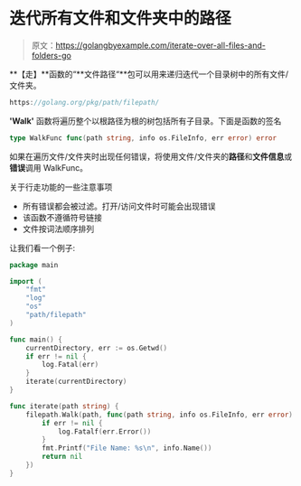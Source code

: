 # 迭代所有文件和文件夹中的路径

> 原文：<https://golangbyexample.com/iterate-over-all-files-and-folders-go>

**【走】**函数的“**文件路径“**包可以用来递归迭代一个目录树中的所有文件/文件夹。

```go
https://golang.org/pkg/path/filepath/
```

**'Walk'** 函数将遍历整个以根路径为根的树包括所有子目录。下面是函数的签名

```go
type WalkFunc func(path string, info os.FileInfo, err error) error
```

如果在遍历文件/文件夹时出现任何错误，将使用文件/文件夹的**路径**和**文件信息**或**错误**调用 WalkFunc。

关于行走功能的一些注意事项

*   所有错误都会被过滤。打开/访问文件时可能会出现错误
*   该函数不遵循符号链接
*   文件按词法顺序排列

让我们看一个例子:

```go
package main

import (
    "fmt"
    "log"
    "os"
    "path/filepath"
)

func main() {
    currentDirectory, err := os.Getwd()
    if err != nil {
        log.Fatal(err)
    }
    iterate(currentDirectory)
}

func iterate(path string) {
    filepath.Walk(path, func(path string, info os.FileInfo, err error) error {
        if err != nil {
            log.Fatalf(err.Error())
        }
        fmt.Printf("File Name: %s\n", info.Name())
        return nil
    })
}
```